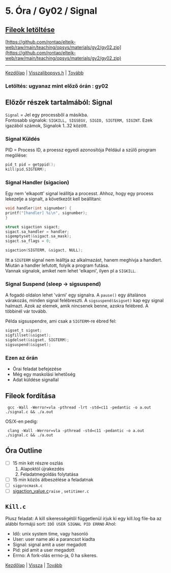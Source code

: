 # 5. Óra / Gy02 / Signal

## [Fileok letöltése](https://github.com/rontap/elteik-web/raw/main/teaching/opsys/materials/gy2/gy02.zip)

[https://github.com/rontap/elteik-web/raw/main/teaching/opsys/materials/gy2/gy02.zip](https://github.com/rontap/elteik-web/raw/main/teaching/opsys/materials/gy2/gy02.zip)

---
[Kezdőlap](index.md)
|
[Vissza](gy2.md)[libopsys.h](materials%2Fgy1%2Flibopsys.h)
|
[Tovább](gy4.md)

### Letöltés: ugyanaz mint előző órán : gy02

## Előzőr részek tartalmából: Signal

`Signal` = Jel egy processből a másikba.  
Fontosabb signalok: `SIGKILL, SIGSEGV, SIGIO, SIGTERM, SIGINT`. Ezek igazából számok, Signalok 1..32 között.

### Signal Küldés

PID = Process ID, a proessz egyedi azonosítója
Például a szülő program megölése:

```c
pid_t pid = getppid();
kill(pid,SIGTERM);
```

### Signal Handler (sigacion)

Egy nem 'elkapott' signal leállítja a processt.
Ahhoz, hogy egy process lekezelje a signalt, a következőt kell beállítani:

```c
void handler(int signumber) {
printf("[handler] %i\n", signumber);
}

struct sigaction sigact;
sigact.sa_handler = handler; 
sigemptyset(&sigact.sa_mask);
sigact.sa_flags = 0; 

sigaction(SIGTERM, &sigact, NULL);
```

Itt a `SIGTERM` signal nem leálltja az alkalmazást, hanem meghívja a handlert. Miután a handler lefutott, folyik a
program futása.  
Vannak signalok, amiket nem lehet 'elkapni', ilyen pl a `SIGKILL`.

### Signal Suspend (sleep -> sigsuspend)

A fogadó oldalon lehet 'várni' egy signalra. A `pause()` egy általános várakozás,
minden signal felébreszti.
A `sigsuspend(&sigset)` kap egy signal halmazt.
Azok az elemek, amik nincsenek benne, azokra felébred. A többinél vár tovább.

Példa sigsuspendre, ami csak a `SIGTERM`-re ébred fel:

```c
sigset_t sigset;
sigfillset(&sigset);
sigdelset(&sigset, SIGTERM);
sigsuspend(&sigset);
```

### Ezen az órán
- Órai feladat befejezése
- Még egy maskolási lehetőség
- Adat küldése signallal

## Fileok fordítása

```shell
 gcc -Wall -Werror=vla -pthread -lrt -std=c11 -pedantic -o a.out ./signal.c && ./a.out 
```

OS/X-en pedig:

```shell
 clang -Wall -Werror=vla -pthread -std=c11 -pedantic -o a.out ./signal.c && ./a.out 
```

## Óra Outline

- [ ] 15 min két részre oszlás
    1. Alapoktól újrakezdés
    2. Feladatmegoldás folytatása
- [ ] 15 min közös átbeszélése a feladatnak
- [ ] `sigprocmask.c`
- [ ] [sigaction_value.c](materials%2Fgy2%2Fsigaction_value.c)`raise` , `setitimer.c`

## `Kill.c`
Plusz feladat:
A kill sikerességétől függetlenül
írjuk ki egy kill.log
file-ba az alábbi formájú sort:
`IDŐ USER SIGNAL PID ERRNO`
Ahol:
- Idő: unix system time, vagy hasonló
- User: user name aki a parancsot kiadta
- Signal: signal amit a user megadott
- Pid: pid amit a user megadott
- Errno: A fork-olás errno-ja, 0 ha sikeres.

[Kezdőlap](index.md)
|
[Vissza](gy1.md)
|
[Tovább](gy3.md)
